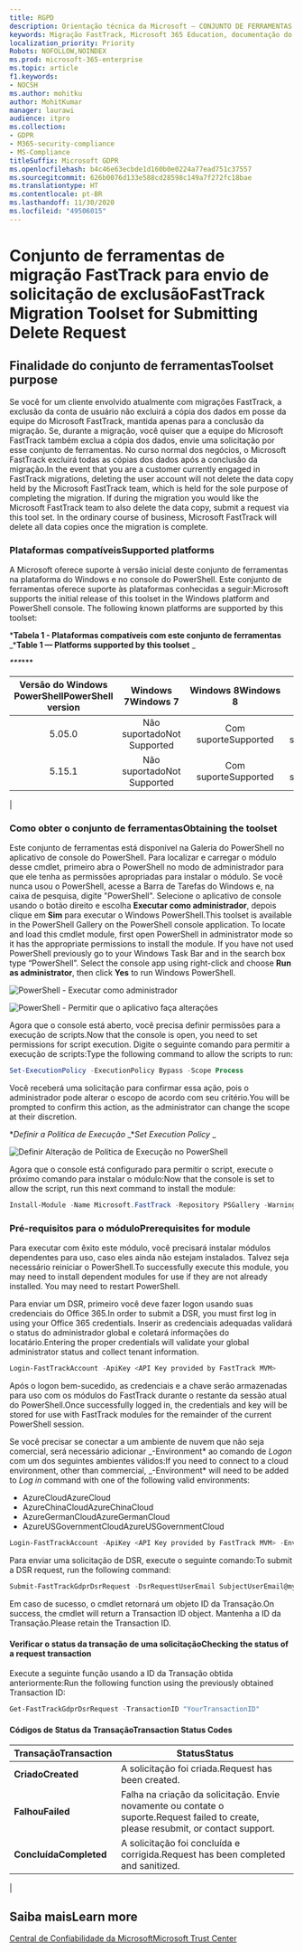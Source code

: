 ```yaml
---
title: RGPD
description: Orientação técnica da Microsoft — CONJUNTO DE FERRAMENTAS DE MIGRAÇÕES FASTTRACK PARA ENVIAR SOLICITAÇÃO DE EXCLUSÃO
keywords: Migração FastTrack, Microsoft 365 Education, documentação do Microsoft 365, RGPD
localization_priority: Priority
Robots: NOFOLLOW,NOINDEX
ms.prod: microsoft-365-enterprise
ms.topic: article
f1.keywords:
- NOCSH
ms.author: mohitku
author: MohitKumar
manager: laurawi
audience: itpro
ms.collection:
- GDPR
- M365-security-compliance
- MS-Compliance
titleSuffix: Microsoft GDPR
ms.openlocfilehash: b4c46e63ecbde1d160b0e0224a77ead751c37557
ms.sourcegitcommit: 626b0076d133e588cd28598c149a7f272fc18bae
ms.translationtype: HT
ms.contentlocale: pt-BR
ms.lasthandoff: 11/30/2020
ms.locfileid: "49506015"
---
```

# <a name="fasttrack-migration-toolset-for-submitting-delete-request"></a><span data-ttu-id="4f08d-104">Conjunto de ferramentas de migração FastTrack para envio de solicitação de exclusão</span><span class="sxs-lookup"><span data-stu-id="4f08d-104">FastTrack Migration Toolset for Submitting Delete Request</span></span>

## <a name="toolset-purpose"></a><span data-ttu-id="4f08d-105">Finalidade do conjunto de ferramentas</span><span class="sxs-lookup"><span data-stu-id="4f08d-105">Toolset purpose</span></span>

<span data-ttu-id="4f08d-p101">Se você for um cliente envolvido atualmente com migrações FastTrack, a exclusão da conta de usuário não excluirá a cópia dos dados em posse da equipe do Microsoft FastTrack, mantida apenas para a conclusão da migração. Se, durante a migração, você quiser que a equipe do Microsoft FastTrack também exclua a cópia dos dados, envie uma solicitação por esse conjunto de ferramentas. No curso normal dos negócios, o Microsoft FastTrack excluirá todas as cópias dos dados após a conclusão da migração.</span><span class="sxs-lookup"><span data-stu-id="4f08d-p101">In the event that you are a customer currently engaged in FastTrack migrations, deleting the user account will not delete the data copy held by the Microsoft FastTrack team, which is held for the sole purpose of completing the migration. If during the migration you would like the Microsoft FastTrack team to also delete the data copy, submit a request via this tool set. In the ordinary course of business, Microsoft FastTrack will delete all data copies once the migration is complete.</span></span>

### <a name="supported-platforms"></a><span data-ttu-id="4f08d-109">Plataformas compatíveis</span><span class="sxs-lookup"><span data-stu-id="4f08d-109">Supported platforms</span></span>

<span data-ttu-id="4f08d-p102">A Microsoft oferece suporte à versão inicial deste conjunto de ferramentas na plataforma do Windows e no console do PowerShell. Este conjunto de ferramentas oferece suporte às plataformas conhecidas a seguir:</span><span class="sxs-lookup"><span data-stu-id="4f08d-p102">Microsoft supports the initial release of this  toolset in the Windows platform and PowerShell console. The following known platforms are supported by this toolset:</span></span>

<span data-ttu-id="4f08d-112">\***Tabela 1 - Plataformas compatíveis com este conjunto de ferramentas** _</span><span class="sxs-lookup"><span data-stu-id="4f08d-112">\***Table 1 — Platforms supported by this toolset** _</span></span>

<span data-ttu-id="4f08d-113">_\*\*\*</span><span class="sxs-lookup"><span data-stu-id="4f08d-113">_\*\*\*</span></span>

|<span data-ttu-id="4f08d-114">Versão do Windows PowerShell</span><span class="sxs-lookup"><span data-stu-id="4f08d-114">PowerShell version</span></span>|<span data-ttu-id="4f08d-115">Windows 7</span><span class="sxs-lookup"><span data-stu-id="4f08d-115">Windows 7</span></span>|<span data-ttu-id="4f08d-116">Windows 8</span><span class="sxs-lookup"><span data-stu-id="4f08d-116">Windows 8</span></span>|<span data-ttu-id="4f08d-117">Windows 10</span><span class="sxs-lookup"><span data-stu-id="4f08d-117">Windows 10</span></span>|<span data-ttu-id="4f08d-118">Windows Server 2012</span><span class="sxs-lookup"><span data-stu-id="4f08d-118">Windows Server 2012</span></span>|<span data-ttu-id="4f08d-119">Windows Server 2016</span><span class="sxs-lookup"><span data-stu-id="4f08d-119">Windows Server 2016</span></span>|
|:---:|:---:|:---:|:---:|:---:|:---:|
|<span data-ttu-id="4f08d-120">5.0</span><span class="sxs-lookup"><span data-stu-id="4f08d-120">5.0</span></span>|<span data-ttu-id="4f08d-121">Não suportado</span><span class="sxs-lookup"><span data-stu-id="4f08d-121">Not Supported</span></span>|<span data-ttu-id="4f08d-122">Com suporte</span><span class="sxs-lookup"><span data-stu-id="4f08d-122">Supported</span></span>|<span data-ttu-id="4f08d-123">Com suporte</span><span class="sxs-lookup"><span data-stu-id="4f08d-123">Supported</span></span>|<span data-ttu-id="4f08d-124">Com suporte</span><span class="sxs-lookup"><span data-stu-id="4f08d-124">Supported</span></span>|<span data-ttu-id="4f08d-125">Com suporte</span><span class="sxs-lookup"><span data-stu-id="4f08d-125">Supported</span></span>|
|<span data-ttu-id="4f08d-126">5.1</span><span class="sxs-lookup"><span data-stu-id="4f08d-126">5.1</span></span>|<span data-ttu-id="4f08d-127">Não suportado</span><span class="sxs-lookup"><span data-stu-id="4f08d-127">Not Supported</span></span>|<span data-ttu-id="4f08d-128">Com suporte</span><span class="sxs-lookup"><span data-stu-id="4f08d-128">Supported</span></span>|<span data-ttu-id="4f08d-129">Com suporte</span><span class="sxs-lookup"><span data-stu-id="4f08d-129">Supported</span></span>|<span data-ttu-id="4f08d-130">Com suporte</span><span class="sxs-lookup"><span data-stu-id="4f08d-130">Supported</span></span>|<span data-ttu-id="4f08d-131">Com suporte</span><span class="sxs-lookup"><span data-stu-id="4f08d-131">Supported</span></span>|
|

### <a name="obtaining-the-toolset"></a><span data-ttu-id="4f08d-132">Como obter o conjunto de ferramentas</span><span class="sxs-lookup"><span data-stu-id="4f08d-132">Obtaining the toolset</span></span>

<span data-ttu-id="4f08d-p103">Este conjunto de ferramentas está disponível na Galeria do PowerShell no aplicativo de console do PowerShell. Para localizar e carregar o módulo desse cmdlet, primeiro abra o PowerShell no modo de administrador para que ele tenha as permissões apropriadas para instalar o módulo. Se você nunca usou o PowerShell, acesse a Barra de Tarefas do Windows e, na caixa de pesquisa, digite "PowerShell". Selecione o aplicativo de console usando o botão direito e escolha **Executar como administrador**, depois clique em **Sim** para executar o Windows PowerShell.</span><span class="sxs-lookup"><span data-stu-id="4f08d-p103">This toolset is available in the PowerShell Gallery on the PowerShell console application.  To locate and load this cmdlet module, first open PowerShell in administrator mode so it has the appropriate permissions to install the module. If you have not used PowerShell previously go to your Windows Task Bar and in the search box type “PowerShell”. Select the console app using right-click and choose **Run as administrator**, then click **Yes** to run Windows PowerShell.</span></span>

![PowerShell - Executar como administrador](../media/fasttrack-powershell_image.png)

![PowerShell - Permitir que o aplicativo faça alterações](../media/fasttrack-run-powershell_image.png)

<span data-ttu-id="4f08d-139">Agora que o console está aberto, você precisa definir permissões para a execução de scripts.</span><span class="sxs-lookup"><span data-stu-id="4f08d-139">Now that the console is open, you need to set permissions for script execution.</span></span> <span data-ttu-id="4f08d-140">Digite o seguinte comando para permitir a execução de scripts:</span><span class="sxs-lookup"><span data-stu-id="4f08d-140">Type the following command to allow the scripts to run:</span></span>

```powershell
Set-ExecutionPolicy -ExecutionPolicy Bypass -Scope Process
```

<span data-ttu-id="4f08d-141">Você receberá uma solicitação para confirmar essa ação, pois o administrador pode alterar o escopo de acordo com seu critério.</span><span class="sxs-lookup"><span data-stu-id="4f08d-141">You will be prompted to confirm this action, as the administrator can change the scope at their discretion.</span></span>

<span data-ttu-id="4f08d-142">\**_Definir a Política de Execução_* _</span><span class="sxs-lookup"><span data-stu-id="4f08d-142">\**_Set Execution Policy_* _</span></span>

![Definir Alteração de Política de Execução no PowerShell](../media/powershell-set-execution-policy_image.png)

<span data-ttu-id="4f08d-144">Agora que o console está configurado para permitir o script, execute o próximo comando para instalar o módulo:</span><span class="sxs-lookup"><span data-stu-id="4f08d-144">Now that the console is set to allow the script, run this next command to install the module:</span></span>

```powershell
Install-Module -Name Microsoft.FastTrack -Repository PSGallery -WarningAction SilentlyContinue -Force
```

### <a name="prerequisites-for-module"></a><span data-ttu-id="4f08d-145">Pré-requisitos para o módulo</span><span class="sxs-lookup"><span data-stu-id="4f08d-145">Prerequisites for module</span></span>

<span data-ttu-id="4f08d-p105">Para executar com êxito este módulo, você precisará instalar módulos dependentes para uso, caso eles ainda não estejam instalados. Talvez seja necessário reiniciar o PowerShell.</span><span class="sxs-lookup"><span data-stu-id="4f08d-p105">To successfully execute this module, you may need to install dependent modules for use if they are not already installed. You may need to restart PowerShell.</span></span>

<span data-ttu-id="4f08d-148">Para enviar um DSR, primeiro você deve fazer logon usando suas credenciais do Office 365.</span><span class="sxs-lookup"><span data-stu-id="4f08d-148">In order to submit a DSR, you must first log in using your Office 365 credentials.</span></span> <span data-ttu-id="4f08d-149">Inserir as credenciais adequadas validará o status do administrador global e coletará informações do locatário.</span><span class="sxs-lookup"><span data-stu-id="4f08d-149">Entering the proper credentials will validate your global administrator status and collect tenant information.</span></span>

```powershell
Login-FastTrackAccount -ApiKey <API Key provided by FastTrack MVM>
```

<span data-ttu-id="4f08d-150">Após o logon bem-sucedido, as credenciais e a chave serão armazenadas para uso com os módulos do FastTrack durante o restante da sessão atual do PowerShell.</span><span class="sxs-lookup"><span data-stu-id="4f08d-150">Once successfully logged in, the credentials and key will be stored for use with FastTrack modules for the remainder of the current PowerShell session.</span></span>

<span data-ttu-id="4f08d-151">Se você precisar se conectar a um ambiente de nuvem que não seja comercial, será necessário adicionar  _-Environment\* ao comando de *Logon* com um dos seguintes ambientes válidos:</span><span class="sxs-lookup"><span data-stu-id="4f08d-151">If you need to connect to a cloud environment, other than commercial, _-Environment\* will need to be added to *Log in* command with one of the following valid environments:</span></span>

- <span data-ttu-id="4f08d-152">AzureCloud</span><span class="sxs-lookup"><span data-stu-id="4f08d-152">AzureCloud</span></span>
- <span data-ttu-id="4f08d-153">AzureChinaCloud</span><span class="sxs-lookup"><span data-stu-id="4f08d-153">AzureChinaCloud</span></span>
- <span data-ttu-id="4f08d-154">AzureGermanCloud</span><span class="sxs-lookup"><span data-stu-id="4f08d-154">AzureGermanCloud</span></span>
- <span data-ttu-id="4f08d-155">AzureUSGovernmentCloud</span><span class="sxs-lookup"><span data-stu-id="4f08d-155">AzureUSGovernmentCloud</span></span>

```powershell
Login-FastTrackAccount -ApiKey <API Key provided by FastTrack MVM> -Environment <cloud environment>
```

<span data-ttu-id="4f08d-156">Para enviar uma solicitação de DSR, execute o seguinte comando:</span><span class="sxs-lookup"><span data-stu-id="4f08d-156">To submit a DSR request, run the following command:</span></span>

```powershell
Submit-FastTrackGdprDsrRequest -DsrRequestUserEmail SubjectUserEmail@mycompany.com
```

<span data-ttu-id="4f08d-157">Em caso de sucesso, o cmdlet retornará um objeto ID da Transação.</span><span class="sxs-lookup"><span data-stu-id="4f08d-157">On success, the cmdlet will return a Transaction ID object.</span></span> <span data-ttu-id="4f08d-158">Mantenha a ID da Transação.</span><span class="sxs-lookup"><span data-stu-id="4f08d-158">Please retain the Transaction ID.</span></span>

#### <a name="checking-the-status-of-a-request-transaction"></a><span data-ttu-id="4f08d-159">Verificar o status da transação de uma solicitação</span><span class="sxs-lookup"><span data-stu-id="4f08d-159">Checking the status of a request transaction</span></span>

<span data-ttu-id="4f08d-160">Execute a seguinte função usando a ID da Transação obtida anteriormente:</span><span class="sxs-lookup"><span data-stu-id="4f08d-160">Run the following function using the previously obtained Transaction ID:</span></span>

```powershell
Get-FastTrackGdprDsrRequest -TransactionID "YourTransactionID"
```

#### <a name="transaction-status-codes"></a><span data-ttu-id="4f08d-161">Códigos de Status da Transação</span><span class="sxs-lookup"><span data-stu-id="4f08d-161">Transaction Status Codes</span></span>

|<span data-ttu-id="4f08d-162">Transação</span><span class="sxs-lookup"><span data-stu-id="4f08d-162">Transaction</span></span>|<span data-ttu-id="4f08d-163">Status</span><span class="sxs-lookup"><span data-stu-id="4f08d-163">Status</span></span>|
|---|---|
|<span data-ttu-id="4f08d-164">**Criado**</span><span class="sxs-lookup"><span data-stu-id="4f08d-164">**Created**</span></span>|<span data-ttu-id="4f08d-165">A solicitação foi criada.</span><span class="sxs-lookup"><span data-stu-id="4f08d-165">Request has been created.</span></span>|
|<span data-ttu-id="4f08d-166">**Falhou**</span><span class="sxs-lookup"><span data-stu-id="4f08d-166">**Failed**</span></span>|<span data-ttu-id="4f08d-167">Falha na criação da solicitação. Envie novamente ou contate o suporte.</span><span class="sxs-lookup"><span data-stu-id="4f08d-167">Request failed to create, please resubmit, or contact support.</span></span>|
|<span data-ttu-id="4f08d-168">**Concluída**</span><span class="sxs-lookup"><span data-stu-id="4f08d-168">**Completed**</span></span>|<span data-ttu-id="4f08d-169">A solicitação foi concluída e corrigida.</span><span class="sxs-lookup"><span data-stu-id="4f08d-169">Request has been completed and sanitized.</span></span>|
|

<!-- original version: **Created**  Request has been created<br/>**Failed** Request failed to create, please resubmit, or contact support<br/>**Completed** Request has been completed and sanitized -->

## <a name="learn-more"></a><span data-ttu-id="4f08d-170">Saiba mais</span><span class="sxs-lookup"><span data-stu-id="4f08d-170">Learn more</span></span>

[<span data-ttu-id="4f08d-171">Central de Confiabilidade da Microsoft</span><span class="sxs-lookup"><span data-stu-id="4f08d-171">Microsoft Trust Center</span></span>](https://www.microsoft.com/trust-center/privacy/gdpr-overview)
